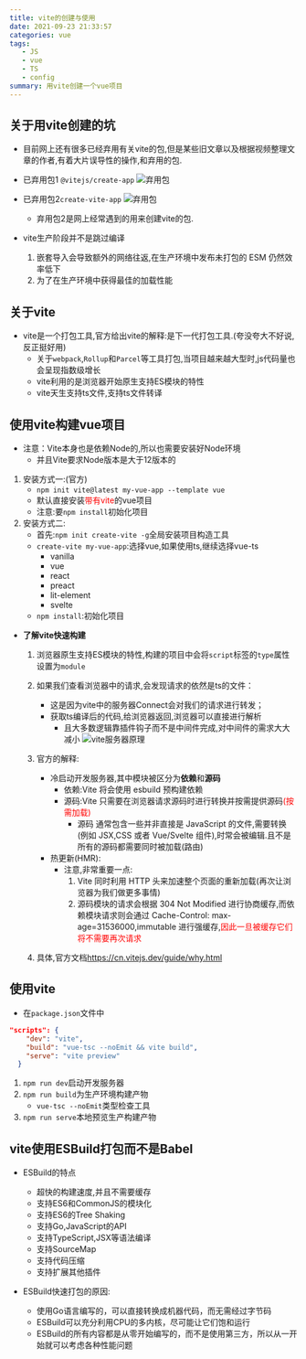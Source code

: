 ```yaml
---
title: vite的创建与使用
date: 2021-09-23 21:33:57
categories: vue
tags:
   - JS
   - vue
   - TS
   - config
summary: 用vite创建一个vue项目
---
```


## 关于用vite创建的坑

* 目前网上还有很多已经弃用有关vite的包,但是某些旧文章以及根据视频整理文章的作者,有着大片误导性的操作,和弃用的包.

* 已弃用包1 `@vitejs/create-app`
  ![弃用包](弃用1.png)
* 已弃用包2`create-vite-app`
  ![弃用包](弃用2.png)
  * 弃用包2是网上经常遇到的用来创建vite的包.
* vite生产阶段并不是跳过编译
  1. 嵌套导入会导致额外的网络往返,在生产环境中发布未打包的 ESM 仍然效率低下
  2. 为了在生产环境中获得最佳的加载性能

## 关于vite

* vite是一个打包工具,官方给出vite的解释:是下一代打包工具.(夸没夸大不好说,反正挺好用)
  * 关于`webpack`,`Rollup`和`Parcel`等工具打包,当项目越来越大型时,js代码量也会呈现指数级增长
  * vite利用的是浏览器开始原生支持ES模块的特性
  * vite天生支持ts文件,支持ts文件转译

## 使用vite构建vue项目

* 注意：Vite本身也是依赖Node的,所以也需要安装好Node环境
  * 并且Vite要求Node版本是大于12版本的

1. 安装方式一:(官方)
   * `npm init vite@latest my-vue-app --template vue`
   * 默认直接安装<span style="color:red">带有vite</span>的vue项目
   * 注意:要`npm install`初始化项目
2. 安装方式二:
   * 首先:`npm init create-vite -g`全局安装项目构造工具
   * `create-vite my-vue-app`:选择vue,如果使用ts,继续选择vue-ts
     * vanilla
     * vue
     * react
     * preact
     * lit-element
     * svelte
   * `npm install`:初始化项目

* **了解vite快速构建**
  1. 浏览器原生支持ES模块的特性,构建的项目中会将`script`标签的`type`属性设置为`module`
  2. 如果我们查看浏览器中的请求,会发现请求的依然是ts的文件：
     * 这是因为vite中的服务器Connect会对我们的请求进行转发；
     * 获取ts编译后的代码,给浏览器返回,浏览器可以直接进行解析
       * 且大多数逻辑靠插件钩子而不是中间件完成,对中间件的需求大大减小
     ![vite服务器原理](vite的服务器原理.png)

  3. 官方的解释:
     * 冷启动开发服务器,其中模块被区分为**依赖**和**源码**
        * 依赖:Vite 将会使用 esbuild 预构建依赖
        * 源码:Vite 只需要在浏览器请求源码时进行转换并按需提供源码<span style="color:red">(按需加载)</span>
          * 源码 通常包含一些并非直接是 JavaScript 的文件,需要转换(例如 JSX,CSS 或者 Vue/Svelte 组件),时常会被编辑.且不是所有的源码都需要同时被加载(路由)
     * 热更新(HMR):
       * 注意,非常重要一点:
          1. Vite 同时利用 HTTP 头来加速整个页面的重新加载(再次让浏览器为我们做更多事情)
          2. 源码模块的请求会根据 304 Not Modified 进行协商缓存,而依赖模块请求则会通过 Cache-Control: max-age=31536000,immutable 进行强缓存,<span style="color:red">因此一旦被缓存它们将不需要再次请求</span>
  4. 具体,官方文档<https://cn.vitejs.dev/guide/why.html>

## 使用vite

* 在`package.json`文件中
  
```json
"scripts": {
    "dev": "vite",
    "build": "vue-tsc --noEmit && vite build",
    "serve": "vite preview"
  }
```

1. `npm run dev`启动开发服务器
2. `npm run build`为生产环境构建产物
   * `vue-tsc --noEmit`类型检查工具
3. `npm run serve`本地预览生产构建产物

## vite使用ESBuild打包而不是Babel

* ESBuild的特点
  * 超快的构建速度,并且不需要缓存
  * 支持ES6和CommonJS的模块化
  * 支持ES6的Tree Shaking
  * 支持Go,JavaScript的API
  * 支持TypeScript,JSX等语法编译
  * 支持SourceMap
  * 支持代码压缩
  * 支持扩展其他插件

* ESBuild快速打包的原因:
  * 使用Go语言编写的，可以直接转换成机器代码，而无需经过字节码
  * ESBuild可以充分利用CPU的多内核，尽可能让它们饱和运行
  * ESBuild的所有内容都是从零开始编写的，而不是使用第三方，所以从一开始就可以考虑各种性能问题
